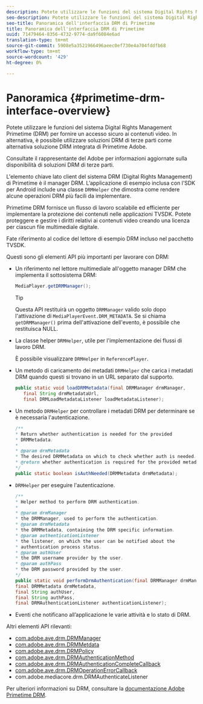 ```yaml
---
description: Potete utilizzare le funzioni del sistema Digital Rights Management Primetime (DRM) per fornire un accesso sicuro ai contenuti video. In alternativa, è possibile utilizzare soluzioni DRM di terze parti come alternativa  soluzione DRM integrata di Primetime  Adobe.
seo-description: Potete utilizzare le funzioni del sistema Digital Rights Management Primetime (DRM) per fornire un accesso sicuro ai contenuti video. In alternativa, è possibile utilizzare soluzioni DRM di terze parti come alternativa  soluzione DRM integrata di Primetime  Adobe.
seo-title: Panoramica dell'interfaccia DRM di Primetime
title: Panoramica dell'interfaccia DRM di Primetime
uuid: 71479464-8356-4732-9774-da9f6084e6ad
translation-type: tm+mt
source-git-commit: 5908e5a3521966496aeec0ef730e4a704fddfb68
workflow-type: tm+mt
source-wordcount: '429'
ht-degree: 0%

---
```



# Panoramica {#primetime-drm-interface-overview}

Potete utilizzare le funzioni del sistema Digital Rights Management Primetime (DRM) per fornire un accesso sicuro ai contenuti video. In alternativa, è possibile utilizzare soluzioni DRM di terze parti come alternativa  soluzione DRM integrata di Primetime  Adobe.

<!--<a id="section_4DD54E085AB345FE9BE00865E56B28DB"></a>-->

Consultate il rappresentante del Adobe  per informazioni aggiornate sulla disponibilità di soluzioni DRM di terze parti.

L&#39;elemento chiave lato client del sistema DRM (Digital Rights Management) di Primetime è il manager DRM. L’applicazione di esempio inclusa con l’SDK per Android include una classe `DRMHelper` che dimostra come rendere alcune operazioni DRM più facili da implementare.

Primetime DRM fornisce un flusso di lavoro scalabile ed efficiente per implementare la protezione dei contenuti nelle applicazioni TVSDK. Potete proteggere e gestire i diritti relativi ai contenuti video creando una licenza per ciascun file multimediale digitale.

Fate riferimento al codice del lettore di esempio DRM incluso nel pacchetto TVSDK.

Questi sono gli elementi API più importanti per lavorare con DRM:

* Un riferimento nel lettore multimediale all&#39;oggetto manager DRM che implementa il sottosistema DRM:

   ```java
   MediaPlayer.getDRMManager();
   ```

   >[!TIP]
   >
   >Questa API restituirà un oggetto `DRMManager` valido solo dopo l&#39;attivazione di `MediaPlayerEvent.DRM_METADATA`. Se si chiama `getDRMManager()` prima dell&#39;attivazione dell&#39;evento, è possibile che restituisca NULL.

* La classe helper `DRMHelper`, utile per l&#39;implementazione dei flussi di lavoro DRM.

   È possibile visualizzare `DRMHelper` in `ReferencePlayer`.

* Un metodo di caricamento dei metadati `DRMHelper` che carica i metadati DRM quando questi si trovano in un URL separato dal supporto.

   ```java
   public static void loadDRMMetadata(final DRMManager drmManager,  
      final String drmMetadataUrl,  
      final DRMLoadMetadataListener loadMetadataListener);
   ```

* Un metodo `DRMHelper` per controllare i metadati DRM per determinare se è necessaria l&#39;autenticazione.

   ```java
   /** 
   * Return whether authentication is needed for the provided 
   * DRMMetadata. 
   * 
   * @param drmMetadata 
   * The desired DRMMetadata on which to check whether auth is needed. 
   * @return whether authentication is required for the provided metadata 
   */ 
   public static boolean isAuthNeeded(DRMMetadata drmMetadata);
   ```

* `DRMHelper` per eseguire l&#39;autenticazione.

   ```java
   /** 
   * Helper method to perform DRM authentication. 
   * 
   * @param drmManager 
   * the DRMManager, used to perform the authentication. 
   * @param drmMetadata 
   * the DRMMetadata, containing the DRM specific information. 
   * @param authenticationListener 
   * the listener, on which the user can be notified about the 
   * authentication process status. 
   * @param authUser 
   * the DRM username provider by the user. 
   * @param authPass 
   * the DRM password provided by the user. 
   */ 
   public static void performDrmAuthentication(final DRMManager drmManager,  
   final DRMMetadata drmMetadata,  
   final String authUser,  
   final String authPass,  
   final DRMAuthenticationListener authenticationListener);
   ```

* Eventi che notificano all’applicazione le varie attività e lo stato di DRM.

<!--<a id="section_899BD9061D484E1BBA46E84617C36867"></a>-->

Altri elementi API rilevanti:

* [com.adobe.ave.drm.DRMManager](https://help.adobe.com/en_US/primetime/api/drm/com/adobe/ave/drm/DRMManager.html)
* [com.adobe.ave.drm.DRMMetdata](https://help.adobe.com/en_US/primetime/api/drm/com/adobe/ave/drm/DRMMetadata.html)
* [com.adobe.ave.drm.DRMPolicy](https://help.adobe.com/en_US/primetime/api/drm/com/adobe/ave/drm/DRMPolicy.html)
* [com.adobe.ave.drm.DRMAuthenticationMethod](https://help.adobe.com/en_US/primetime/api/drm/com/adobe/ave/drm/DRMAuthenticationMethod.html)
* [com.adobe.ave.drm.DRMAuthenticationCompleteCallback](https://help.adobe.com/en_US/primetime/api/drm/com/adobe/ave/drm/DRMAuthenticationCompleteCallback.html)
* [com.adobe.ave.drm.DRMOperationErrorCallback](https://help.adobe.com/en_US/primetime/api/drm/com/adobe/ave/drm/DRMOperationErrorCallback.html)
* com.adobe.mediacore.drm.DRMAuthenticateListener

<!-- 
Comment Type: draft
(https://help.adobe.com/en_US/primetime/api/psdk/javadoc_2.4/com/adobe/mediacore/drm/DRMAuthenticateListener.html)

-->
<!--<a id="section_F58941D68EB94A5EBD1C7454D2A1B17A"></a>-->

Per ulteriori informazioni su DRM, consultare la [ documentazione Adobe Primetime DRM](https://helpx.adobe.com/primetime/user-guide.html).
